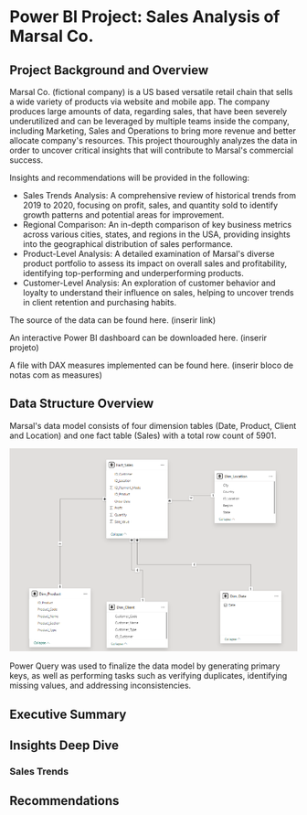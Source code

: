 # Power BI Project: Sales Analysis of Marsal Co.

## Project Background and Overview

Marsal Co. (fictional company) is a US based versatile retail chain that sells a wide variety of products via website and mobile app. The company produces large amounts of data, regarding sales, that have been severely underutilized and can be leveraged by multiple teams inside the company, including Marketing, Sales and Operations to bring more revenue and better allocate company's resources.
This project thouroughly analyzes the data in order to uncover critical insights that will contribute to Marsal's commercial success.

Insights and recommendations will be provided in the following:
- Sales Trends Analysis: A comprehensive review of historical trends from 2019 to 2020, focusing on profit, sales, and quantity sold to identify growth patterns and potential areas for improvement.
- Regional Comparison: An in-depth comparison of key business metrics across various cities, states, and regions in the USA, providing insights into the geographical distribution of sales performance.
- Product-Level Analysis: A detailed examination of Marsal's diverse product portfolio to assess its impact on overall sales and profitability, identifying top-performing and underperforming products.
- Customer-Level Analysis: An exploration of customer behavior and loyalty to understand their influence on sales, helping to uncover trends in client retention and purchasing habits.

The source of the data can be found here. (inserir link)

An interactive Power BI dashboard can be downloaded here. (inserir projeto)

A file with DAX measures implemented can be found here. (inserir bloco de notas com as measures)

## Data Structure Overview

Marsal's data model consists of four dimension tables (Date, Product, Client and Location) and one fact table (Sales) with a total row count of 5901.

![Data Model](Images/data_model.png)

Power Query was used to finalize the data model by generating primary keys, as well as performing tasks such as verifying duplicates, identifying missing values, and addressing inconsistencies.

## Executive Summary


## Insights Deep Dive







### Sales Trends


## Recommendations


